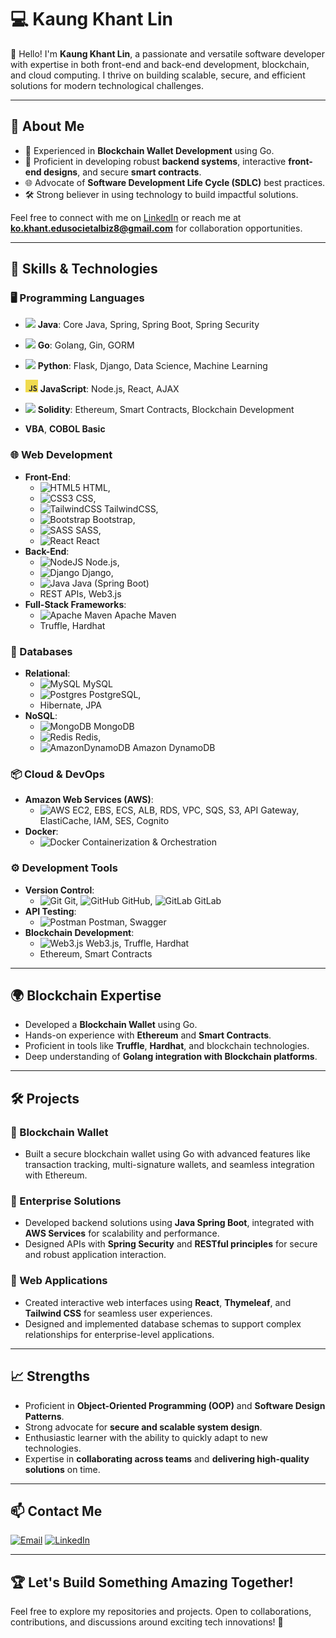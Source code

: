 # 💻 Kaung Khant Lin

👋 Hello! I'm **Kaung Khant Lin**, a passionate and versatile software developer with expertise in both front-end and back-end development, blockchain, and cloud computing. I thrive on building scalable, secure, and efficient solutions for modern technological challenges.

---

## 🌟 About Me

- 🚀 Experienced in **Blockchain Wallet Development** using Go.
- 💼 Proficient in developing robust **backend systems**, interactive **front-end designs**, and secure **smart contracts**.
- 🌐 Advocate of **Software Development Life Cycle (SDLC)** best practices.
- 🛠 Strong believer in using technology to build impactful solutions.

Feel free to connect with me on [LinkedIn](https://www.linkedin.com/in/kaung-khant-lin/) or reach me at **ko.khant.edusocietalbiz8@gmail.com** for collaboration opportunities.

---

## 🔧 Skills & Technologies

### 🖥️ Programming Languages

- <code><a target="_blank" rel="noopener noreferrer nofollow" href="https://raw.githubusercontent.com/github/explore/80688e429a7d4ef2fca1e82350fe8e3517d3494d/topics/java/java.png"><img height="20" src="https://banner2.cleanpng.com/20180426/kbw/avexiclb6.webp" style="max-width: 100%;"></a></code> **Java**: Core Java, Spring, Spring Boot, Spring Security
- <code><a target="_blank" rel="noopener noreferrer nofollow" href="https://raw.githubusercontent.com/github/explore/80688e429a7d4ef2fca1e82350fe8e3517d3494d/topics/go/go.png"><img height="20" src="https://img.icons8.com/?size=48&id=44442&format=png" style="max-width: 100%;"></a></code> **Go**: Golang, Gin, GORM
- <code><a target="_blank" rel="noopener noreferrer nofollow" href="https://raw.githubusercontent.com/github/explore/80688e429a7d4ef2fca1e82350fe8e3517d3494d/topics/python/python.png"><img height="20" src="https://upload.wikimedia.org/wikipedia/commons/c/c3/Python-logo-notext.svg" style="max-width: 100%;"></a></code> **Python**: Flask, Django, Data Science, Machine Learning

- <code><a target="_blank" rel="noopener noreferrer nofollow" href="https://raw.githubusercontent.com/github/explore/80688e429a7d4ef2fca1e82350fe8e3517d3494d/topics/javascript/javascript.png"><img height="20" src="https://raw.githubusercontent.com/github/explore/80688e429a7d4ef2fca1e82350fe8e3517d3494d/topics/javascript/javascript.png" style="max-width: 100%;"></a></code> **JavaScript**: Node.js, React, AJAX
- <code><a target="_blank" rel="noopener noreferrer nofollow" href="https://raw.githubusercontent.com/github/explore/80688e429a7d4ef2fca1e82350fe8e3517d3494d/topics/solidity/solidity.png"><img height="20" src="https://markovate.com/wp-content/uploads/2022/12/Solidity-Developer-logo.png" style="max-width: 100%; "></a></code> **Solidity**: Ethereum, Smart Contracts, Blockchain Development
- **VBA**, **COBOL Basic**

### 🌐 Web Development
- **Front-End**: 
  - ![HTML5](https://img.shields.io/badge/html5-%23E34F26.svg?style=flat-square&logo=html5&logoColor=white) HTML, 
  - ![CSS3](https://img.shields.io/badge/css3-%231572B6.svg?style=flat-square&logo=css3&logoColor=white) CSS, 
  - ![TailwindCSS](https://img.shields.io/badge/tailwindcss-%2338B2AC.svg?style=flat-square&logo=tailwind-css&logoColor=white) TailwindCSS, 
  - ![Bootstrap](https://img.shields.io/badge/bootstrap-%238511FA.svg?style=flat-square&logo=bootstrap&logoColor=white) Bootstrap,
  - ![SASS](https://img.shields.io/badge/SASS-hotpink.svg?style=flat-square&logo=SASS&logoColor=white) SASS,
  - ![React](https://img.shields.io/badge/react-%2320232a.svg?style=flat-square&logo=react&logoColor=%2361DAFB) React
- **Back-End**:
  - ![NodeJS](https://img.shields.io/badge/node.js-6DA55F?style=flat-square&logo=node.js&logoColor=white) Node.js,
  - ![Django](https://img.shields.io/badge/django-%23092E20.svg?style=flat-square&logo=django&logoColor=white) Django,
  - ![Java](https://img.shields.io/badge/java-%23ED8B00.svg?style=flat-square&logo=openjdk&logoColor=white) Java (Spring Boot)
  - REST APIs, Web3.js
- **Full-Stack Frameworks**:
  - ![Apache Maven](https://img.shields.io/badge/Apache%20Maven-C71A36?style=flat-square&logo=Apache%20Maven&logoColor=white) Apache Maven
  - Truffle, Hardhat

### 💾 Databases
- **Relational**:
  - ![MySQL](https://img.shields.io/badge/mysql-4479A1.svg?style=flat-square&logo=mysql&logoColor=white) MySQL
  - ![Postgres](https://img.shields.io/badge/postgres-%23316192.svg?style=flat-square&logo=postgresql&logoColor=white) PostgreSQL,
  - Hibernate, JPA
- **NoSQL**:
  - ![MongoDB](https://img.shields.io/badge/MongoDB-%234ea94b.svg?style=flat-square&logo=mongodb&logoColor=white) MongoDB
  - ![Redis](https://img.shields.io/badge/redis-%23DD0031.svg?style=flat-square&logo=redis&logoColor=white) Redis,
  - ![AmazonDynamoDB](https://img.shields.io/badge/Amazon%20DynamoDB-4053D6?style=flat-square&logo=Amazon%20DynamoDB&logoColor=white) Amazon DynamoDB

### 📦 Cloud & DevOps
- **Amazon Web Services (AWS)**: 
  - ![AWS](https://img.shields.io/badge/AWS-%23FF9900.svg?style=flat-square&logo=amazon-aws&logoColor=white) EC2, EBS, ECS, ALB, RDS, VPC, SQS, S3, API Gateway, ElastiCache, IAM, SES, Cognito
- **Docker**: 
  - ![Docker](https://img.shields.io/badge/docker-%230db7ed.svg?style=flat-square&logo=docker&logoColor=white) Containerization & Orchestration

### ⚙️ Development Tools
- **Version Control**: 
  - ![Git](https://img.shields.io/badge/git-%23F05033.svg?style=flat-square&logo=git&logoColor=white) Git, ![GitHub](https://img.shields.io/badge/github-%23121011.svg?style=flat-square&logo=github&logoColor=white) GitHub, ![GitLab](https://img.shields.io/badge/gitlab-%23181717.svg?style=flat-square&logo=gitlab&logoColor=white) GitLab
- **API Testing**: 
  - ![Postman](https://img.shields.io/badge/Postman-FF6C37?style=flat-square&logo=postman&logoColor=white) Postman, Swagger
- **Blockchain Development**: 
  - ![Web3.js](https://img.shields.io/badge/web3.js-F16822?style=flat-square&logo=web3.js&logoColor=white) Web3.js, Truffle, Hardhat
  - Ethereum, Smart Contracts

---

## 🌍 Blockchain Expertise

- Developed a **Blockchain Wallet** using Go.
- Hands-on experience with **Ethereum** and **Smart Contracts**.
- Proficient in tools like **Truffle**, **Hardhat**, and blockchain technologies.
- Deep understanding of **Golang integration with Blockchain platforms**.

---

## 🛠️ Projects

### 🔗 Blockchain Wallet
- Built a secure blockchain wallet using Go with advanced features like transaction tracking, multi-signature wallets, and seamless integration with Ethereum.

### 💼 Enterprise Solutions
- Developed backend solutions using **Java Spring Boot**, integrated with **AWS Services** for scalability and performance.
- Designed APIs with **Spring Security** and **RESTful principles** for secure and robust application interaction.

### 🌟 Web Applications
- Created interactive web interfaces using **React**, **Thymeleaf**, and **Tailwind CSS** for seamless user experiences.
- Designed and implemented database schemas to support complex relationships for enterprise-level applications.

---

## 📈 Strengths
- Proficient in **Object-Oriented Programming (OOP)** and **Software Design Patterns**.
- Strong advocate for **secure and scalable system design**.
- Enthusiastic learner with the ability to quickly adapt to new technologies.
- Expertise in **collaborating across teams** and **delivering high-quality solutions** on time.

---

## 📫 Contact Me
 [![Email](https://img.shields.io/badge/Email-%23D14836.svg?logo=gmail&logoColor=white)](mailto:ko.khant.edusocietalbiz8@gmail.com) [![LinkedIn](https://img.shields.io/badge/LinkedIn-%230077B5.svg?logo=linkedin&logoColor=white)](https://linkedin.com/in/kaung-khant-lin)


---

## 🏆 Let's Build Something Amazing Together!
Feel free to explore my repositories and projects. Open to collaborations, contributions, and discussions around exciting tech innovations! 🚀



